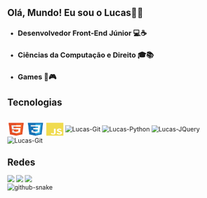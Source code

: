 ## Olá, Mundo! Eu sou o Lucas👋🏻

* ### Desenvolvedor Front-End Júnior :computer::coffee:
* ### Ciências da Computação e Direito :mortar_board::books:
* ### Games :space_invader::video_game:


## Tecnologias
  
<div style="display: inline_block"><br>
  <img align="center" alt="Lucas-HTML" height="30" width="40" src="https://raw.githubusercontent.com/devicons/devicon/master/icons/html5/html5-original.svg">
  <img align="center" alt="Lucas-CSS" height="30" width="40" src="https://raw.githubusercontent.com/devicons/devicon/master/icons/css3/css3-original.svg">
  <img align="center" alt="Lucas-Js" height="30" width="40" src="https://raw.githubusercontent.com/devicons/devicon/master/icons/javascript/javascript-plain.svg">
  <img align="center" alt="Lucas-Git" height="30" width="40" src="https://cdn.jsdelivr.net/gh/devicons/devicon/icons/bootstrap/bootstrap-original.svg">
  <img align="center" alt="Lucas-Python" height="30" width="40" src="https://cdn.jsdelivr.net/gh/devicons/devicon/icons/php/php-plain.svg">
  <img align="center" alt="Lucas-JQuery" height="30" width="40" src="https://cdn.jsdelivr.net/gh/devicons/devicon/icons/jquery/jquery-plain-wordmark.svg">
  <img align="center" alt="Lucas-Git" height="30" width="40" src="https://cdn.jsdelivr.net/gh/devicons/devicon/icons/git/git-original.svg">
 </div>
  
  
  ## Redes
  
  <div>
    <a href = "mailto:lucaswan09@gmail.com" target="_blank"><img src="https://img.shields.io/badge/Gmail-D14836?style=for-the-badge&logo=gmail&logoColor=white"></a>
    <a href="https://www.linkedin.com/in/lucas-queiroz-b9197a143" target="_blank"><img src="https://img.shields.io/badge/-LinkedIn-%230077B5?style=for-the-badge&logo=linkedin&logoColor=white"></a>
    <a href="https://github.com/Nawsacul" target="_blank"><img src="https://img.shields.io/badge/GitHub-100000?style=for-the-badge&logo=github&logoColor=white"></a>
  </div>
  
<picture>
  <source media="(prefers-color-scheme: dark)" srcset="https://raw.githubusercontent.com/Nawsacul/nawsacul/output/github-contribution-grid-snake-dark.svg">
  <source media="(prefers-color-scheme: light)" srcset="https://raw.githubusercontent.com/Nawsacul/nawsacul/output/github-contribution-grid-snake.svg">
  <img alt="github-snake" src="github-snake.svg">
</picture>
